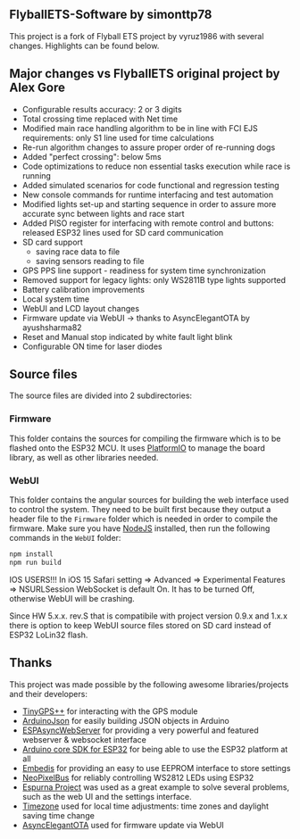 ## FlyballETS-Software by simonttp78

This project is a fork of Flyball ETS project by vyruz1986 with several changes. Highlights can be found below.

## Major changes vs FlyballETS original project by Alex Gore

* Configurable results accuracy: 2 or 3 digits
* Total crossing time replaced with Net time
* Modified main race handling algorithm to be in line with FCI EJS requirements:  only S1 line used for time calculations
* Re-run algorithm changes to assure proper order of re-running dogs
* Added "perfect crossing": below 5ms
* Code optimizations to reduce non essential tasks execution while race is running
* Added simulated scenarios for code functional and regression testing
* New console commands for runtime interfacing and test automation
* Modified lights set-up and starting sequence in order to assure more accurate sync between lights and race start
* Added PISO register for interfacing with remote control and buttons: released ESP32 lines used for SD card communication
* SD card support
  - saving race data to file
  - saving sensors reading to file
* GPS PPS line support - readiness for system time synchronization
* Removed support for legacy lights: only WS2811B type lights supported
* Battery calibration improvements
* Local system time
* WebUI and LCD layout changes
* Firmware update via WebUI -> thanks to AsyncElegantOTA by ayushsharma82
* Reset and Manual stop indicated by white fault light blink
* Configurable ON time for laser diodes

## Source files

The source files are divided into 2 subdirectories:

### Firmware

This folder contains the sources for compiling the firmware which is to be flashed onto the ESP32 MCU.
It uses [PlatformIO](https://platformio.org/) to manage the board library, as well as other libraries needed.

### WebUI

This folder contains the angular sources for building the web interface used to control the system.
They need to be built first because they output a header file to the `Firmware` folder which is needed in order to compile the firmware.
Make sure you have [NodeJS](https://nodejs.org/en/download/) installed, then run the following commands in the `WebUI` folder:

```bash
npm install
npm run build
```

IOS USERS!!!
In iOS 15 Safari setting => Advanced => Experimental Features => NSURLSession WebSocket is default On. It has to be turned Off, otherwise WebUI will be crashing.

Since HW 5.x.x. rev.S that is compatibile with project version 0.9.x and 1.x.x there is option to keep WebUI source files stored on SD card instead of ESP32 LoLin32 flash.

## Thanks

This project was made possible by the following awesome libraries/projects and their developers:

- [TinyGPS++](http://arduiniana.org/libraries/tinygpsplus/) for interacting with the GPS module
- [ArduinoJson](https://github.com/bblanchon/ArduinoJson) for easily building JSON objects in Arduino
- [ESPAsyncWebServer](https://github.com/me-no-dev/ESPAsyncWebServer) for providing a very powerful and featured webserver & websocket interface
- [Arduino core SDK for ESP32](https://github.com/espressif/arduino-esp32) for being able to use the ESP32 platform at all
- [Embedis](https://github.com/thingSoC/embedis) for providing an easy to use EEPROM interface to store settings
- [NeoPixelBus](https://github.com/Makuna/NeoPixelBus) for reliably controlling WS2812 LEDs using ESP32
- [Espurna Project](https://bitbucket.org/xoseperez/espurna) was used as a great example to solve several problems, such as the web UI and the settings interface.
- [Timezone](https://github.com/JChristensen/Timezone) used for local time adjustments: time zones and daylight saving time change
- [AsyncElegantOTA](https://github.com/ayushsharma82/AsyncElegantOTA) used for firmware update via WebUI
